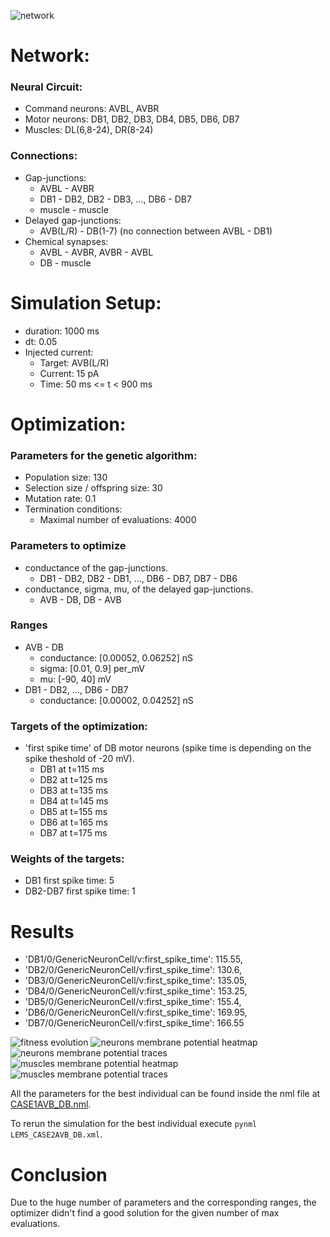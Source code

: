 ![network](avb-db-muscles_2.jpeg)

# Network:

### Neural Circuit:

- Command neurons: AVBL, AVBR
- Motor neurons: DB1, DB2, DB3, DB4, DB5, DB6, DB7
- Muscles: DL(6,8-24), DR(8-24)

### Connections:

- Gap-junctions:
    - AVBL - AVBR
    - DB1 - DB2, DB2 - DB3, ..., DB6 - DB7
    - muscle - muscle 
- Delayed gap-junctions:
    - AVB(L/R) - DB(1-7) (no connection between AVBL - DB1)
- Chemical synapses:
    - AVBL - AVBR, AVBR - AVBL
    - DB - muscle


# Simulation Setup:

- duration: 1000 ms
- dt: 0.05
- Injected current:
    - Target: AVB(L/R)
    - Current: 15 pA
    - Time: 50 ms <= t < 900 ms

# Optimization:

### Parameters for the genetic algorithm:

- Population size: 130
- Selection size / offspring size: 30
- Mutation rate: 0.1
- Termination conditions:
    - Maximal number of evaluations: 4000


### Parameters to optimize

- conductance of the gap-junctions.
    - DB1 - DB2, DB2 - DB1, ..., DB6 - DB7, DB7 - DB6
- conductance, sigma, mu, of the delayed gap-junctions.
    - AVB - DB, DB - AVB

### Ranges

- AVB - DB
    - conductance: [0.00052, 0.06252] nS
    - sigma: [0.01, 0.9] per_mV
    - mu: [-90, 40] mV 
- DB1 - DB2, ..., DB6 - DB7
    - conductance: [0.00002, 0.04252] nS

### Targets of the optimization:

- 'first spike time' of DB motor neurons (spike time is depending on the spike theshold of -20 mV).
    - DB1 at t=115 ms
    - DB2 at t=125 ms
    - DB3 at t=135 ms
    - DB4 at t=145 ms
    - DB5 at t=155 ms
    - DB6 at t=165 ms
    - DB7 at t=175 ms


### Weights of the targets:

- DB1 first spike time: 5
- DB2-DB7 first spike time: 1


# Results

- 'DB1/0/GenericNeuronCell/v:first_spike_time': 115.55,
- 'DB2/0/GenericNeuronCell/v:first_spike_time': 130.6,
- 'DB3/0/GenericNeuronCell/v:first_spike_time': 135.05,
- 'DB4/0/GenericNeuronCell/v:first_spike_time': 153.25,
- 'DB5/0/GenericNeuronCell/v:first_spike_time': 155.4,
- 'DB6/0/GenericNeuronCell/v:first_spike_time': 169.95,
- 'DB7/0/GenericNeuronCell/v:first_spike_time': 166.55


![fitness evolution](evo.png)
![neurons membrane potential heatmap](neurons_C2_AVB_DB.png)
![neurons membrane potential traces](traces_neuron_AVB_DB_C2.png)
![muscles membrane potential heatmap](muscles_C2_AVB_DB.png)
![muscles membrane potential traces](traces_muscles_AVB_DB_C2.png)


All the parameters for the best individual can be found inside the nml file at [CASE1AVB_DB.nml](CASE2AVB_DB.nml).

To rerun the simulation for the best individual execute `pynml LEMS_CASE2AVB_DB.xml`.


# Conclusion

Due to the huge number of parameters and the corresponding ranges, the optimizer didn't find a good solution for the given number of max evaluations.
